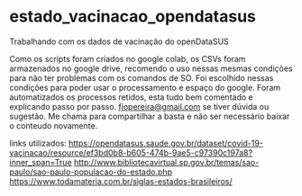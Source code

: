 # estado_vacinacao_opendatasus
Trabalhando com os dados de vacinação do openDataSUS

Como os scripts foram criados no google colab, os CSVs foram armazenados no google drive, recomendo o uso nessas mesmas condições para não ter problemas com os comandos de SO.
Foi escolhido nessas condições para poder usar o processamento e espaço do google.
Foram automatizados os processos retidos, esta tudo bem comentado e explicando passo por passo.
fjopereira@gmail.com se tiver dúvida ou sugestão.
Me chama para compartilhar a basta e não ser necessário baixar o conteudo novamente.


links utilizados:
https://opendatasus.saude.gov.br/dataset/covid-19-vacinacao/resource/ef3bd0b8-b605-474b-9ae5-c97390c197a8?inner_span=True
http://www.bibliotecavirtual.sp.gov.br/temas/sao-paulo/sao-paulo-populacao-do-estado.php
https://www.todamateria.com.br/siglas-estados-brasileiros/
